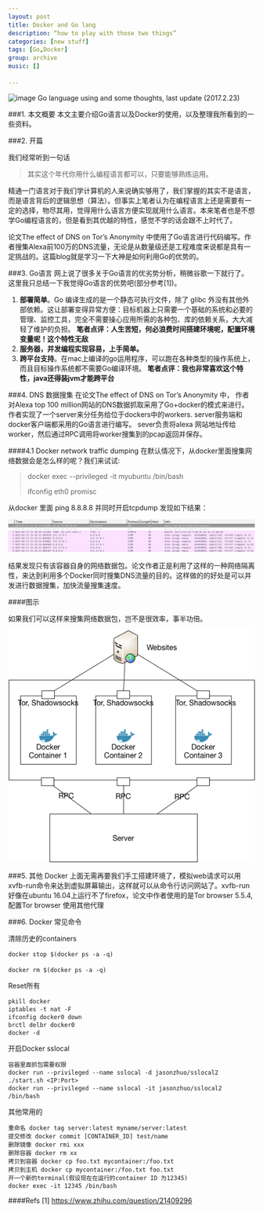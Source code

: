 ```yaml
---
layout: post
title: Docker and Go lang
description: “how to play with those two things”
categories: [new stuff]
tags: [Go,Docker]
group: archive
music: []

---
```


![image](https://cdn-images-1.medium.com/max/1800/1*3BB0kiPsh2ftMT9dKg9_GA.jpeg)
Go language using and some thoughts, last update (2017.2.23)
<!-- more -->

###1. 本文概要
本文主要介绍Go语言以及Docker的使用，以及整理我所看到的一些资料。

###2. 开篇


我们经常听到一句话

>其实这个年代你用什么编程语言都可以，只要能够熟练运用。

精通一门语言对于我们学计算机的人来说确实够用了，我们掌握的其实不是语言，而是语言背后的逻辑思想（算法）。但事实上笔者认为在编程语言上还是需要有一定的选择，物尽其用，觉得用什么语言方便实现就用什么语言。本来笔者也是不想学Go编程语言的，但是看到其优越的特性，感觉不学的话会跟不上时代了。


论文The effect of DNS on Tor’s Anonymity 中使用了Go语言进行代码编写。作者搜集Alexa前100万的DNS流量，无论是从数量级还是工程难度来说都是具有一定挑战的。这篇blog就是学习一下大神是如何利用Go的优势的。

###3. Go语言
网上说了很多关于Go语言的优劣势分析，稍微谷歌一下就行了。这里我只总结一下我觉得Go语言的优势吧(部分参考[1])。

1. **部署简单**。Go 编译生成的是一个静态可执行文件，除了 glibc 外没有其他外部依赖。这让部署变得异常方便：目标机器上只需要一个基础的系统和必要的管理、监控工具，完全不需要操心应用所需的各种包、库的依赖关系，大大减轻了维护的负担。 **笔者点评：人生苦短，何必浪费时间搭建环境呢，配置环境变量呢！这个特性无敌**
2. **服务器，并发编程实现容易，上手简单。**
3. **跨平台支持**。在mac上编译的go运用程序，可以跑在各种类型的操作系统上，而且目标操作系统都不需要Go编译环境。 **笔者点评：我也非常喜欢这个特性，java还得装jvm才能跨平台**

###4. DNS 数据搜集
在论文The effect of DNS on Tor’s Anonymity 中， 作者对Alexa top 100 million网站的DNS数据抓取采用了Go+docker的模式来进行。 作者实现了一个server来分任务给位于dockers中的workers. server服务端和docker客户端都采用的Go语言进行编写。 sever负责将alexa 网站地址传给worker，然后通过RPC调用将worker搜集到的pcap返回并保存。

####4.1 Docker network traffic dumping
在默认情况下，从docker里面搜集网络数据会是怎么样的呢？我们来试试:
>docker exec --privileged -it myubuntu /bin/bash
>
>ifconfig eth0 promisc

从docker 里面 ping 8.8.8.8 并同时开启tcpdump 发现如下结果：

![image](/assets/images/2017227pcapdocker.png)

结果发现只有该容器自身的网络数据包。论文作者正是利用了这样的一种网络隔离性，来达到利用多个Docker同时搜集DNS流量的目的。这样做的的好处是可以并发进行数据搜集，加快流量搜集速度。



####图示

如果我们可以这样来搜集网络数据包，岂不是很效率，事半功倍。

![image](/assets/images/2017227dockerss.png)


###5. 其他
Docker 上面无需再要我们手工搭建环境了，模拟web请求可以用xvfb-run命令来达到虚拟屏幕输出，这样就可以从命令行访问网站了。xvfb-run好像在ubuntu 16.04上运行不了firefox，论文中作者使用的是Tor browser 5.5.4, 配置Tor browser 使用其他代理 

###6. Docker 常见命令

清除历史的containers

```
docker stop $(docker ps -a -q) 

docker rm $(docker ps -a -q)

```

Reset所有

```
pkill docker
iptables -t nat -F
ifconfig docker0 down
brctl delbr docker0
docker -d

```

开启Docker sslocal 


```
容器里面抓包需要权限 
docker run --privileged --name sslocal -d jasonzhuo/sslocal2 ./start.sh <IP:Port>
docker run --privileged --name sslocal -it jasonzhuo/sslocal2 /bin/bash

```

其他常用的

```
重命名 docker tag server:latest myname/server:latest 
提交修改 docker commit [CONTAINER_ID] test/name
删除镜像 docker rmi xxx 
删除容器 docker rm xx
拷贝到容器 docker cp foo.txt mycontainer:/foo.txt
拷贝到主机 docker cp mycontainer:/foo.txt foo.txt
开一个新的terminal(假设现在在运行的container ID 为12345)
docker exec -it 12345 /bin/bash

```

####Refs
[1] https://www.zhihu.com/question/21409296

